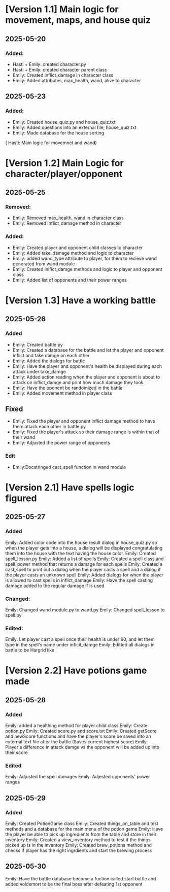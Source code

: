 
# [Version 1.1] Main logic for movement, maps, and house quiz

## 2025-05-20 ##
### Added:
- Hasti + Emily: created character.py
- Hasti + Emily: created character parent class
- Emily: Created inflict_damage in character class
- Emily: Added attributes, max_health, wand, alive to character

## 2025-05-23 ##
### Added:
- Emily: Created house_quiz.py and house_quiz.txt
- Emily: Added questions into an external file, house_quiz.txt
- Emily: Made database for the house sorting

( Hasti: Main logic for movemnet and wand)

# [Version 1.2] Main Logic for character/player/opponent

## 2025-05-25 ##
### Removed:
- Emily: Removed max_health, wand in character class
- Emily: Removed inflict_damage method in character

### Added:
- Emily: Created player and opponent child classes to character
- Emily: Added take_damage method and logic to character
- Emily: added wand_type attribute to player, for them to recieve wand generated from wand module
- Emily: Created inlfict_damge methods and logic to player and opponent class
- Emily: Added list of opponents and their power ranges


# [Version 1.3] Have a working battle
## 2025-05-26 ##

### Added
- Emily: Created battle.py 
- Emily: Created a database for the battle and let the player and opponent inflict and take damge on each other
- Emily: Added the dialogs for battle
- Emily: Have the player and opponent's health be displayed during each attack under take_damge
- Emily: Added action reading when the player and opponent is about to attack on inflict_damge and print how much damage they took
- Emily: Have the oponent be randomized in the battle
- Emily: Added movement method in player class

## Fixed
- Emily: Fixed the player and opponent inflict damage method to have them attack each other in battle.py
- Emily: Fixed the player's attack so their damage range is within that of their wand
- Emily: Adjusted the power range of opponents


### Edit
- Emily:Docstringed cast_spell function in wand module 

# [Version 2.1] Have spells logic figured

## 2025-05-27 ##

### Added
Emily: Added color code into the house result dialog in house_quiz.py so when the player gets into a house, a
dialog will be displayed congratulating them into the house with the text having the house color.
Emily: Created spell_lesson.py
Emily: Added a list of spells
Emily: Created a spell class and spell_power method that returns a damage for each spells
Emily: Created a cast_spell to print out a dialog when the player casts a spell and a dialog if the player casts
an unknown spell
Emily: Added dialogs for when the player is allowed to cast spells in inflict_damage
Emily: Have the spell casting damage added to the regular damage if is used

### Changed:
Emily: Changed wand module.py to wand.py
Emily: Changed spell_lesson to spell.py

### Edited:
Emily: Let player cast a spell once their health is under 60, and let them type in the spell's name under inflcit_damge
Emily: Editted all dialogs in battle to be Hargrid like


# [Version 2.2] Have potions game made

## 2025-05-28 ##

### Added
Emily: added a healthing method for player child class
Emily: Create potion.py
Emily: Created score.py and score.txt
Emily: Created getScore and newScore functions and have the player's score be saved into an external text
file after the battle (Saves current highest score)
Emily: Player's difference in attack damge vs the opponent will be added up into their score

### Edited
Emily: Adjusted the spell damages
Emily: Adjested opponents' power ranges

## 2025-05-29 ##

### Added
Emily: Created PotionGame class
Emily: Created things_on_table and test methods and a database for the main menu of the potion game
Emily: Have the player be able to pick up ingredients from the table and store in their inventory 
Emily: Created a view_inventory method to test if the things picked up is in the inventory
Emily: Created brew_potions method and checks if player has the right ingrdients and start the brewing process

## 2025-05-30 ##
Emily: Have the battle database become a fuction called start battle and added voldemort to be the final boss
after defeating 1st opponent







